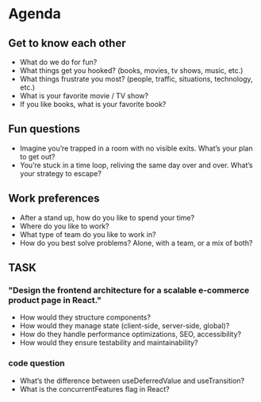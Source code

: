 # Agenda

## Get to know each other

- What do we do for fun?
- What things get you hooked? (books, movies, tv shows, music, etc.)
- What things frustrate you most? (people, traffic, situations, technology, etc.)
- What is your favorite movie / TV show?
- If you like books, what is your favorite book?

## Fun questions

- Imagine you’re trapped in a room with no visible exits. What’s your plan to get out?
- You’re stuck in a time loop, reliving the same day over and over. What’s your strategy to escape?

## Work preferences

- After a stand up, how do you like to spend your time?
- Where do you like to work?
- What type of team do you like to work in?
- How do you best solve problems? Alone, with a team, or a mix of both?

## TASK

### "Design the frontend architecture for a scalable e-commerce product page in React."

- How would they structure components?
- How would they manage state (client-side, server-side, global)?
- How do they handle performance optimizations, SEO, accessibility?
- How would they ensure testability and maintainability?

### code question

- What’s the difference between useDeferredValue and useTransition?
- What is the concurrentFeatures flag in React?
